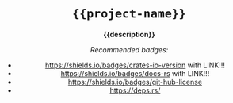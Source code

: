 <div align="center">

# `{{project-name}}`

**{{description}}**

*Recommended badges:*
* https://shields.io/badges/crates-io-version with LINK!!!
* https://shields.io/badges/docs-rs with LINK!!!
* https://shields.io/badges/git-hub-license
* https://deps.rs/

</div>

